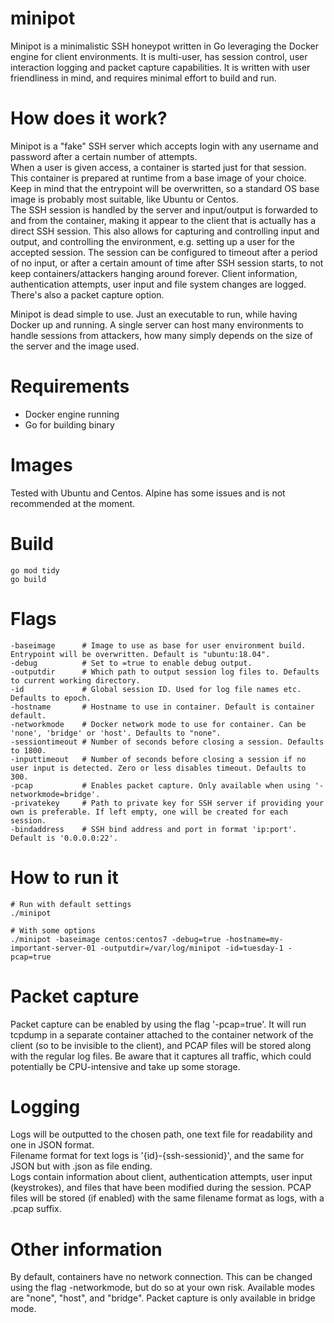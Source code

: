 # minipot

Minipot is a minimalistic SSH honeypot written in Go leveraging the Docker engine for client environments. It is multi-user, has session control, user interaction logging and packet capture capabilities. It is written with user friendliness in mind, and requires minimal effort to build and run. 

# How does it work?
Minipot is a "fake" SSH server which accepts login with any username and password after a certain number of attempts.  
When a user is given access, a container is started just for that session. This container is prepared at runtime from a base image of your choice. Keep in mind that the entrypoint will be overwritten, so a standard OS base image is probably most suitable, like Ubuntu or Centos.  
The SSH session is handled by the server and input/output is forwarded to and from the container, making it appear to the client that is actually has a direct SSH session. This also allows for capturing and controlling input and output, and controlling the environment, e.g. setting up a user for the accepted session.
The session can be configured to timeout after a period of no input, or after a certain amount of time after SSH session starts, to not keep containers/attackers hanging around forever.
Client information, authentication attempts, user input and file system changes are logged. There's also a packet capture option.
 
  
Minipot is dead simple to use. Just an executable to run, while having Docker up and running. A single server can host many environments to handle sessions from attackers, how many simply depends on the size of the server and the image used.

# Requirements
* Docker engine running
* Go for building binary

# Images
Tested with Ubuntu and Centos. Alpine has some issues and is not recommended at the moment.

# Build
```
go mod tidy
go build
```

# Flags
```
-baseimage      # Image to use as base for user environment build. Entrypoint will be overwritten. Default is "ubuntu:18.04".
-debug          # Set to =true to enable debug output.
-outputdir      # Which path to output session log files to. Defaults to current working directory.
-id             # Global session ID. Used for log file names etc. Defaults to epoch.
-hostname       # Hostname to use in container. Default is container default.
-networkmode    # Docker network mode to use for container. Can be 'none', 'bridge' or 'host'. Defaults to "none". 
-sessiontimeout # Number of seconds before closing a session. Defaults to 1800.
-inputtimeout   # Number of seconds before closing a session if no user input is detected. Zero or less disables timeout. Defaults to 300.
-pcap           # Enables packet capture. Only available when using '-networkmode=bridge'.
-privatekey     # Path to private key for SSH server if providing your own is preferable. If left empty, one will be created for each session.
-bindaddress    # SSH bind address and port in format 'ip:port'. Default is '0.0.0.0:22'.
```

# How to run it
```
# Run with default settings
./minipot

# With some options
./minipot -baseimage centos:centos7 -debug=true -hostname=my-important-server-01 -outputdir=/var/log/minipot -id=tuesday-1 -pcap=true
```
# Packet capture
Packet capture can be enabled by using the flag '-pcap=true'. It will run tcpdump in a separate container attached to the container network of the client (so to be invisible to the client), and PCAP files will be stored along with the regular log files. Be aware that it captures all traffic, which could potentially be CPU-intensive and take up some storage.

# Logging
Logs will be outputted to the chosen path, one text file for readability and one in JSON format.  
Filename format for text logs is '{id}-{ssh-sessionid}', and the same for JSON but with .json as file ending.  
Logs contain information about client, authentication attempts, user input (keystrokes), and files that have been modified during the session. 
PCAP files will be stored (if enabled) with the same filename format as logs, with a .pcap suffix.

# Other information
By default, containers have no network connection. This can be changed using the flag -networkmode, but do so at your own risk. Available modes are "none", "host", and "bridge". Packet capture is only available in bridge mode.
